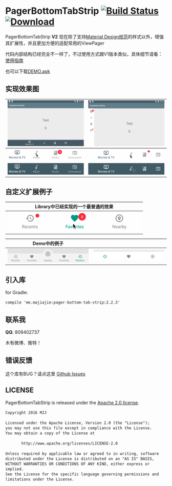 # PagerBottomTabStrip	[![Build Status](https://travis-ci.org/tyzlmjj/PagerBottomTabStrip.svg?branch=master)](https://travis-ci.org/tyzlmjj/PagerBottomTabStrip)	[ ![Download](https://api.bintray.com/packages/tyzlmjj/maven/pager-bottom-tab-strip/images/download.svg) ](https://bintray.com/tyzlmjj/maven/pager-bottom-tab-strip/view)

PagerBottomTabStrip **V2** 现在除了支持[Material Design规范](https://www.google.com/design/spec/components/bottom-navigation.html)的样式以外，增强其扩展性，并且更加方便的适配常用的ViewPager


代码内部结构已经完全不一样了，不过使用方式跟V1版本类似，具体细节请看：
[使用指南](https://github.com/tyzlmjj/PagerBottomTabStrip/wiki/%E4%BD%BF%E7%94%A8%E6%8C%87%E5%8D%97)

也可以下载[DEMO.apk](https://github.com/tyzlmjj/PagerBottomTabStrip/releases/download/2.2.2/Demo.apk)

## 实现效果图

|![horizontal](/img/demo.png "horizontal")|![vertical](/img/demo8.png "vertical")|
|---|---|
|![Material 1](/img/demo1.gif "Material 1")|![Material 2](/img/demo2.gif "Material 2")|
|![Material 3](/img/demo3.gif "Material 3")|![Material 4](/img/demo4.gif "Material 4")|

## 自定义扩展例子

|Library中已经实现的一个最普通的效果|
|---|
|![PagerBottomTabStrip](/img/demo5.gif "PagerBottomTabStrip")|

|Demo中的例子||
|---|---|
|![PagerBottomTabStrip](/img/demo7.png "PagerBottomTabStrip")|![PagerBottomTabStrip](/img/demo6.png "PagerBottomTabStrip")|

## 引入库

for Gradle:
```
compile 'me.majiajie:pager-bottom-tab-strip:2.2.3'
```

## 联系我

**QQ**: 809402737

木有微博、推特！

## 错误反馈

这个库有BUG？请点这里 [Github Issues](https://github.com/tyzlmjj/PagerBottomTabStrip/issues)

## LICENSE

PagerBottomTabStrip is released under the [Apache 2.0 license](/LICENSE).
```
Copyright 2016 MJJ

Licensed under the Apache License, Version 2.0 (the "License");
you may not use this file except in compliance with the License.
You may obtain a copy of the License at

	   http://www.apache.org/licenses/LICENSE-2.0

Unless required by applicable law or agreed to in writing, software
distributed under the License is distributed on an "AS IS" BASIS,
WITHOUT WARRANTIES OR CONDITIONS OF ANY KIND, either express or implied.
See the License for the specific language governing permissions and
limitations under the License.
```
